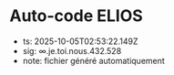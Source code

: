 # Auto-code ELIOS
- ts: 2025-10-05T02:53:22.149Z
- sig: ∞.je.toi.nous.432.528
- note: fichier généré automatiquement
